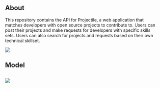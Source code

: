 <h2>About</h2>

This repository contains the API for Projectile, a web application that matches developers with open source projects to contribute to. Users can post their projects and make requests for developers with specific skills sets. Users can also search for projects and requests based on their own technical skillset.

<img src="https://i.imgur.com/1EUMTag.png"></img>

<h2>Model<h2>
<img src="https://i.imgur.com/PqeJD8y.png"></img>



